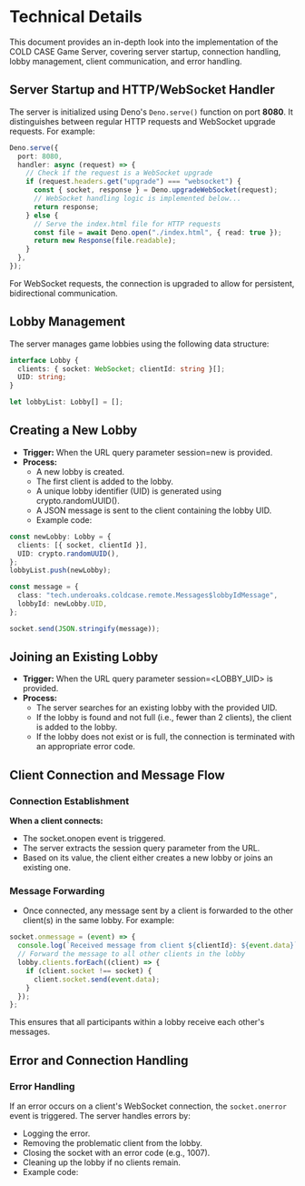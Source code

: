 # Technical Details

This document provides an in-depth look into the implementation of the COLD CASE Game Server, covering server startup, connection handling, lobby management, client communication, and error handling.

## Server Startup and HTTP/WebSocket Handler

The server is initialized using Deno's `Deno.serve()` function on port **8080**. It distinguishes between regular HTTP requests and WebSocket upgrade requests. For example:

```typescript
Deno.serve({
  port: 8080,
  handler: async (request) => {
    // Check if the request is a WebSocket upgrade
    if (request.headers.get("upgrade") === "websocket") {
      const { socket, response } = Deno.upgradeWebSocket(request);
      // WebSocket handling logic is implemented below...
      return response;
    } else {
      // Serve the index.html file for HTTP requests
      const file = await Deno.open("./index.html", { read: true });
      return new Response(file.readable);
    }
  },
});
```
For WebSocket requests, the connection is upgraded to allow for persistent, bidirectional communication.

## Lobby Management
The server manages game lobbies using the following data structure:

```typescript
interface Lobby {
  clients: { socket: WebSocket; clientId: string }[];
  UID: string;
}

let lobbyList: Lobby[] = [];
```
## Creating a New Lobby
- **Trigger:** When the URL query parameter session=new is provided.
- **Process:**
  - A new lobby is created.
  - The first client is added to the lobby.
  - A unique lobby identifier (UID) is generated using crypto.randomUUID().
  - A JSON message is sent to the client containing the lobby UID.
  - Example code:

```typescript
const newLobby: Lobby = {
  clients: [{ socket, clientId }],
  UID: crypto.randomUUID(),
};
lobbyList.push(newLobby);

const message = {
  class: "tech.underoaks.coldcase.remote.Messages$lobbyIdMessage",
  lobbyId: newLobby.UID,
};

socket.send(JSON.stringify(message));
```

## Joining an Existing Lobby

- **Trigger:** When the URL query parameter session=<LOBBY_UID> is provided.
- **Process:**
  - The server searches for an existing lobby with the provided UID.
  - If the lobby is found and not full (i.e., fewer than 2 clients), the client is added to the lobby.
  - If the lobby does not exist or is full, the connection is terminated with an appropriate error code.
## Client Connection and Message Flow
### Connection Establishment
**When a client connects:**
- The socket.onopen event is triggered.
- The server extracts the session query parameter from the URL.
- Based on its value, the client either creates a new lobby or joins an existing one.
### Message Forwarding
- Once connected, any message sent by a client is forwarded to the other client(s) in the same lobby. For example:

```typescript
socket.onmessage = (event) => {
  console.log(`Received message from client ${clientId}: ${event.data}`);
  // Forward the message to all other clients in the lobby
  lobby.clients.forEach((client) => {
    if (client.socket !== socket) {
      client.socket.send(event.data);
    }
  });
};
```
This ensures that all participants within a lobby receive each other's messages.

## Error and Connection Handling

### Error Handling
If an error occurs on a client's WebSocket connection, the `socket.onerror` event is triggered. The server handles errors by:

- Logging the error.
- Removing the problematic client from the lobby.
- Closing the socket with an error code (e.g., 1007).
- Cleaning up the lobby if no clients remain.
- Example code:

